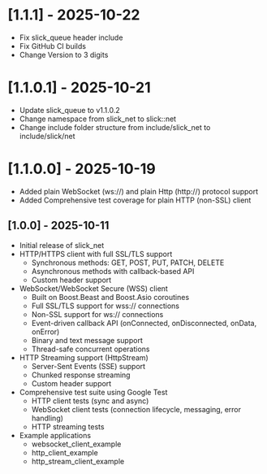 # [1.1.1] - 2025-10-22
- Fix slick_queue header include
- Fix GitHub CI builds
- Change Version to 3 digits

# [1.1.0.1] - 2025-10-21

- Update slick_queue to v1.1.0.2
- Change namespace from slick_net to slick::net
- Change include folder structure from include/slick_net to include/slick/net

# [1.1.0.0] - 2025-10-19

- Added plain WebSocket (ws://) and plain Http (http://) protocol support
- Added Comprehensive test coverage for plain HTTP (non-SSL) client

## [1.0.0] - 2025-10-11

- Initial release of slick_net
- HTTP/HTTPS client with full SSL/TLS support
  - Synchronous methods: GET, POST, PUT, PATCH, DELETE
  - Asynchronous methods with callback-based API
  - Custom header support
- WebSocket/WebSocket Secure (WSS) client
  - Built on Boost.Beast and Boost.Asio coroutines
  - Full SSL/TLS support for wss:// connections
  - Non-SSL support for ws:// connections
  - Event-driven callback API (onConnected, onDisconnected, onData, onError)
  - Binary and text message support
  - Thread-safe concurrent operations
- HTTP Streaming support (HttpStream)
  - Server-Sent Events (SSE) support
  - Chunked response streaming
  - Custom header support
- Comprehensive test suite using Google Test
  - HTTP client tests (sync and async)
  - WebSocket client tests (connection lifecycle, messaging, error handling)
  - HTTP streaming tests
- Example applications
  - websocket_client_example
  - http_client_example
  - http_stream_client_example